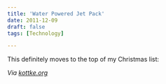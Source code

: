 ```yaml
---
title: 'Water Powered Jet Pack'
date: 2011-12-09
draft: false
tags: [Technology]

---
```


This definitely moves to the top of my Christmas list:

_Via [kottke.org](http://kottke.org/11/12/water-powered-jet-pack-lets-you-swim-like-a-dolphin)_